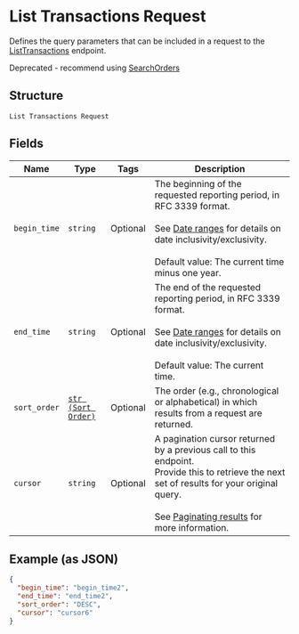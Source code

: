 
# List Transactions Request

Defines the query parameters that can be included in
a request to the [ListTransactions](/doc/api/transactions.md#list-transactions) endpoint.

Deprecated - recommend using [SearchOrders](/doc/api/orders.md#search-orders)

## Structure

`List Transactions Request`

## Fields

| Name | Type | Tags | Description |
|  --- | --- | --- | --- |
| `begin_time` | `string` | Optional | The beginning of the requested reporting period, in RFC 3339 format.<br><br>See [Date ranges](https://developer.squareup.com/docs/build-basics/working-with-dates) for details on date inclusivity/exclusivity.<br><br>Default value: The current time minus one year. |
| `end_time` | `string` | Optional | The end of the requested reporting period, in RFC 3339 format.<br><br>See [Date ranges](https://developer.squareup.com/docs/build-basics/working-with-dates) for details on date inclusivity/exclusivity.<br><br>Default value: The current time. |
| `sort_order` | [`str (Sort Order)`](/doc/models/sort-order.md) | Optional | The order (e.g., chronological or alphabetical) in which results from a request are returned. |
| `cursor` | `string` | Optional | A pagination cursor returned by a previous call to this endpoint.<br>Provide this to retrieve the next set of results for your original query.<br><br>See [Paginating results](https://developer.squareup.com/docs/working-with-apis/pagination) for more information. |

## Example (as JSON)

```json
{
  "begin_time": "begin_time2",
  "end_time": "end_time2",
  "sort_order": "DESC",
  "cursor": "cursor6"
}
```

